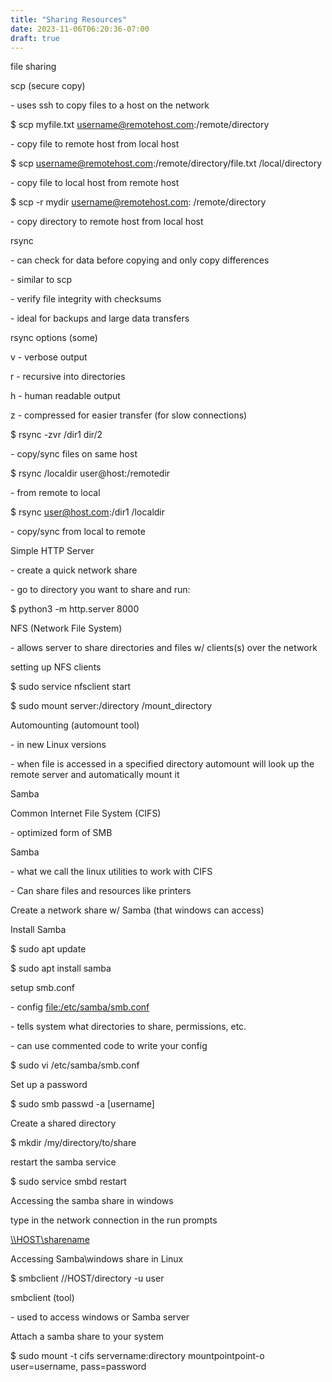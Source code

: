 ```yaml
---
title: "Sharing Resources"
date: 2023-11-06T06:20:36-07:00
draft: true
---
```

file sharing

scp (secure copy)

\- uses ssh to copy files to a host on the network

$ scp myfile.txt username@remotehost.com:/remote/directory

\- copy file to remote host from local host

$ scp username@remotehost.com:/remote/directory/file.txt /local/directory

\- copy file to local host from remote host

$ scp -r mydir username@remotehost.com: /remote/directory

\- copy directory to remote host from local host

rsync

\- can check for data before copying and only copy differences

\- similar to scp

\- verify file integrity with checksums

\- ideal for backups and large data transfers

rsync options (some)

v - verbose output

r - recursive into directories

h - human readable output

z - compressed for easier transfer (for slow connections)

$ rsync -zvr /dir1 dir/2

\- copy/sync files on same host

$ rsync /localdir user@host:/remotedir

\- from remote to local

$ rsync user@host.com:/dir1 /localdir

\- copy/sync from local to remote

Simple HTTP Server

\- create a quick network share

\- go to directory you want to share and run:

$ python3 -m http.server 8000

NFS (Network File System)

\- allows server to share directories and files w/ clients(s) over the network

setting up NFS clients

$ sudo service nfsclient start

$ sudo mount server:/directory /mount_directory

Automounting (automount tool)

\-  in new Linux versions

\- when file is accessed in a specified directory automount will look up the remote server and automatically mount it

Samba

Common Internet File System (CIFS)

\- optimized form of SMB

Samba

\- what we call the linux utilities to work with CIFS

\- Can share files and resources like printers

Create a network share w/ Samba (that windows can access)

Install Samba

$ sudo apt update

$ sudo apt install samba

setup smb.conf

\- config [file:/etc/samba/smb.conf](file://etc/samba/smb.conf)

\- tells system what directories to share, permissions, etc.

\- can use commented code to write your config

$ sudo vi /etc/samba/smb.conf

Set up a password

$ sudo smb passwd -a \[username\]

Create a shared directory

$ mkdir /my/directory/to/share

restart the samba service

$ sudo service smbd restart

Accessing the samba share in windows

type in the network connection in the run prompts

[\\\HOST\\sharename](file://HOST/sharename)

Accessing Samba\\windows share in Linux

$ smbclient //HOST/directory -u user

smbclient (tool)

\- used to access windows or Samba server

Attach a samba share to your system

$ sudo mount -t cifs servername:directory mountpointpoint-o user=username, pass=password
